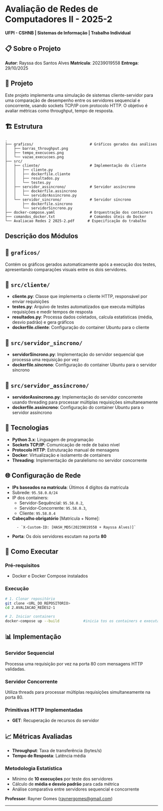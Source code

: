 # Avaliação de Redes de Computadores II - 2025-2

**UFPI - CSHNB | Sistemas de Informação | Trabalho Individual**

## 📋 Sobre o Projeto

**Autor**: Rayssa dos Santos Alves
**Matrícula**: 20239019558
**Entrega**: 29/10/2025

## 🎯 Projeto
Este projeto implementa uma simulação de sistemas cliente-servidor para uma comparação de desempenho entre os servidores sequencial e concorrente, usando sockets TCP/IP com protocolo HTTP. O objetivo é avaliar métricas como throughput, tempo de resposta.

## 🏗️ Estrutura

```
.
├── graficos/                          # Gráficos gerados das análises
│   ├── barras_throughput.png
│   ├── tempo_execucoes.png
│   └── vazao_execucoes.png
├── src/
│   ├── cliente/                       # Implementação do cliente
│   │   ├── cliente.py
│   │   ├── dockerfile.cliente
│   │   ├── resultados.py
│   │   └── testes.py
│   ├── servidor_assincrono/           # Servidor assíncrono
│   │   ├── dockerfile.assincrono
│   │   └── servidorAssincrono.py
│   └── servidor_sincrono/             # Servidor síncrono
│       ├── dockerfile.sincrono
│       └── servidorSincrono.py
├── docker-compose.yaml                # Orquestração dos containers
├── comandos_docker.txt                # Comandos úteis do Docker
└── Avaliacao Redes 2 2025-2.pdf      # Especificação do trabalho

```

## Descrição dos Módulos

## 📁 `graficos/`
Contém os gráficos gerados automaticamente após a execução dos testes, apresentando comparações visuais entre os dois servidores.

## 📁 `src/cliente/`
- **cliente.py**: Classe que implementa o cliente HTTP, responsável por enviar requisições 
- **testes.py**: Arquivo de testes automatizados que executa múltiplas requisições e medir tempos de resposta
- **resultados.py**: Processa dados coletados, calcula estatísticas (média, desvio padrão) e gera gráficos
- **dockerfile.cliente**: Configuração do container Ubuntu para o cliente

## 📁 `src/servidor_sincrono/`
- **servidorSincrono.py**: Implementação do servidor sequencial que processa uma requisição por vez
- **dockerfile.sincrono**: Configuração do container Ubuntu para o servidor síncrono

## 📁 `src/servidor_assincrono/`
- **servidorAssincrono.py**: Implementação do servidor concorrente usando threading para processar múltiplas requisições simultaneamente
- **dockerfile.assincrono**: Configuração do container Ubuntu para o servidor assíncrono

## 🔧 Tecnologias
- **Python 3.x**: Linguagem de programação
- **Sockets TCP/IP**: Comunicação de rede de baixo nível
- **Protocolo HTTP**: Estruturação manual de mensagens
- **Docker**: Virtualização e isolamento de containers
- **Threading**: Implementação de paralelismo no servidor concorrente

## 🌐 Configuração de Rede

- **IPs baseados na matrícula**: Últimos 4 dígitos da matricula
- Subrede: `95.58.0.0/24`
- IP dos containers:
    - Servidor-Sequêncial: `95.58.0.2`,
    - Servidor-Concorrente: `95.58.0.3`,
    - Cliente: `95.58.0.4`
- **Cabeçalho obrigatório** [Matricula + Nome]:
  ```
    - `X-Custom-ID: [HASH_MD5(20239019558 + Rayssa Alves)]`
  ```
- **Porta**: Os dois servidores escutam na porta **80**

## 🚀 Como Executar

### Pré-requisitos
- Docker e Docker Compose instalados

### Execução

```bash
# 1. Clonar repositório
git clone <URL_DO_REPOSITORIO>
cd 2.AVALIACAO_REDES2-1

# 2. Iniciar containers
docker-compose up --build           #inicia tos os containers e executa os testes

```

## 📊 Implementação

### Servidor Sequencial
Processa uma requisição por vez na porta 80 com mensagens HTTP validadas.

### Servidor Concorrente
Utiliza threads para processar múltiplas requisições simultaneamente na porta 80.

### Primitivas HTTP Implementadas
- **GET**: Recuperação de recursos do servidor

## 📈 Métricas Avaliadas

- **Throughput**: Taxa de transferência (bytes/s)
- **Tempo de Resposta**: Latência média

### Metodologia Estatística
- Mínimo de **10 execuções** por teste dos servidores
- Cálculo de **média e desvio padrão** para cada métrica
- Análise comparativa entre servidores sequencial e concorrente


**Professor**: Rayner Gomes (raynergomes@gmail.com)

---
